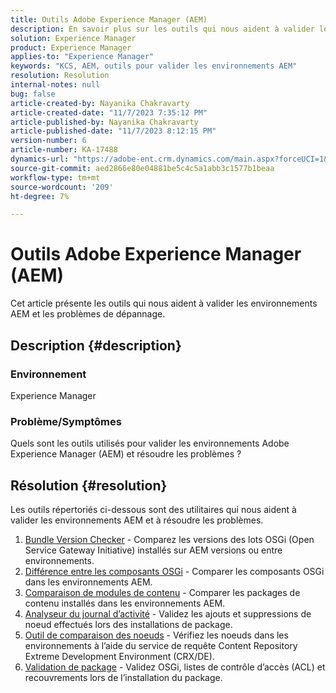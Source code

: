 ```yaml
---
title: Outils Adobe Experience Manager (AEM)
description: En savoir plus sur les outils qui nous aident à valider les environnements AEM et les problèmes de dépannage.
solution: Experience Manager
product: Experience Manager
applies-to: "Experience Manager"
keywords: "KCS, AEM, outils pour valider les environnements AEM"
resolution: Resolution
internal-notes: null
bug: false
article-created-by: Nayanika Chakravarty
article-created-date: "11/7/2023 7:35:12 PM"
article-published-by: Nayanika Chakravarty
article-published-date: "11/7/2023 8:12:15 PM"
version-number: 6
article-number: KA-17488
dynamics-url: "https://adobe-ent.crm.dynamics.com/main.aspx?forceUCI=1&pagetype=entityrecord&etn=knowledgearticle&id=3222f7c0-a47d-ee11-8179-6045bd006b4b"
source-git-commit: aed2866e80e04881be5c4c5a1abb3c1577b1beaa
workflow-type: tm+mt
source-wordcount: '209'
ht-degree: 7%

---
```


# Outils Adobe Experience Manager (AEM)


Cet article présente les outils qui nous aident à valider les environnements AEM et les problèmes de dépannage.

## Description {#description}


### <b>Environnement</b>

Experience Manager

### <b>Problème/Symptômes</b>

Quels sont les outils utilisés pour valider les environnements Adobe Experience Manager (AEM) et résoudre les problèmes ?


## Résolution {#resolution}

Les outils répertoriés ci-dessous sont des utilitaires qui nous aident à valider les environnements AEM et à résoudre les problèmes.<br>
1. [Bundle Version Checker](https://experienceleague.adobe.com/docs/experience-cloud-kcs/kbarticles/KA-17501.html?lang=fr) - Comparez les versions des lots OSGi (Open Service Gateway Initiative) installés sur AEM versions ou entre environnements.
2. [Différence entre les composants OSGi](https://helpx.adobe.com/experience-manager/kb/tools/osgi-component-diff.html) - Comparer les composants OSGi dans les environnements AEM.
3. [Comparaison de modules de contenu](https://helpx.adobe.com/experience-manager/kb/tools/content-package-comparator.html) - Comparer les packages de contenu installés dans les environnements AEM.
4. [Analyseur du journal d’activité](https://helpx.adobe.com/experience-manager/kb/tools/activity-log-analyzer.html) - Validez les ajouts et suppressions de noeud effectués lors des installations de package.
5. [Outil de comparaison des noeuds](https://helpx.adobe.com/experience-manager/kb/tools/aem-node-diff.html) - Vérifiez les noeuds dans les environnements à l’aide du service de requête Content Repository Extreme Development Environment (CRX/DE).
6. [Validation de package](https://helpx.adobe.com/experience-manager/6-4/sites/administering/using/package-manager.html#ValidatingPackages) - Validez OSGi, listes de contrôle d’accès (ACL) et recouvrements lors de l’installation du package.

